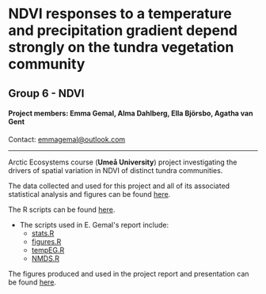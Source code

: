 # NDVI responses to a temperature and precipitation gradient depend strongly on the tundra vegetation community
## Group 6 - NDVI
#### Project members: Emma Gemal, Alma Dahlberg, Ella Björsbo, Agatha van Gent
Contact: emmagemal@outlook.com

****
Arctic Ecosystems course (**Umeå University**) project investigating the drivers of spatial variation in NDVI of distinct tundra communities.

  
  
The data collected and used for this project and all of its associated statistical analysis and figures can be found [here](https://github.com/emmagemal/tundra_NDVI/tree/main/Data).

The R scripts can be found [here](https://github.com/emmagemal/tundra_NDVI/tree/main/Scripts).
- The scripts used in E. Gemal's report include:
  - [stats.R](https://github.com/emmagemal/tundra_NDVI/blob/main/Scripts/stats.R)
  - [figures.R](https://github.com/emmagemal/tundra_NDVI/blob/main/Scripts/figures.R)
  - [tempEG.R](https://github.com/emmagemal/tundra_NDVI/blob/main/Scripts/tempEG.R)
  - [NMDS.R](https://github.com/emmagemal/tundra_NDVI/blob/main/Scripts/NMDS.R)

The figures produced and used in the project report and presentation can be found [here](https://github.com/emmagemal/tundra_NDVI/tree/main/Figures).


